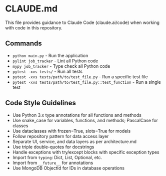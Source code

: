 # CLAUDE.md

This file provides guidance to Claude Code (claude.ai/code) when working with code in this repository.

## Commands
- `python main.py` - Run the application
- `pylint job_tracker` - Lint all Python code
- `mypy job_tracker` - Type check all Python code
- `pytest -xvs tests/` - Run all tests
- `pytest -xvs tests/path/to/test_file.py` - Run a specific test file
- `pytest -xvs tests/path/to/test_file.py::test_function` - Run a single test

## Code Style Guidelines
- Use Python 3.x type annotations for all functions and methods
- Use snake_case for variables, functions, and methods; PascalCase for classes
- Use dataclasses with frozen=True, slots=True for models
- Follow repository pattern for data access layer
- Separate UI, service, and data layers as per architecture.md
- Use triple double-quotes for docstrings
- Handle exceptions with try/except blocks with specific exception types
- Import from `typing`: Dict, List, Optional, etc.
- Import from `__future__` for annotations
- Use MongoDB ObjectId for IDs in database operations